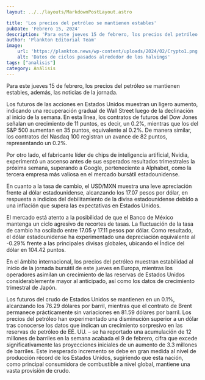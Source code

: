 ```yaml
---
layout: ../../layouts/MarkdownPostLayout.astro

title: 'Los precios del petróleo se mantienen estables'
pubDate: 'Febrero 15, 2024'
description: 'Para este jueves 15 de febrero, los precios del petróleo se mantienen estables, además, las noticias de la jornada.'
author: 'Plankton Editorial Team'
image:
    url: 'https://plankton.news/wp-content/uploads/2024/02/Crypto1.png'
    alt: 'Datos de ciclos pasados alrededor de los halvings'
tags: ["analisis"]
category: Análisis
---
```


Para este jueves 15 de febrero, los precios del petróleo se mantienen estables, además, las noticias de la jornada.

Los futuros de las acciones en Estados Unidos muestran un ligero aumento, indicando una recuperación gradual de Wall Street luego de la declinación al inicio de la semana. En esta línea, los contratos de futuros del Dow Jones señalan un crecimiento de 11 puntos, es decir, un 0.2%, mientras que los del S&P 500 aumentan en 35 puntos, equivalente al 0.2%. De manera similar, los contratos del Nasdaq 100 registran un avance de 82 puntos, representando un 0.2%.

Por otro lado, el fabricante líder de chips de inteligencia artificial, Nvidia, experimentó un ascenso antes de sus esperados resultados trimestrales la próxima semana, superando a Google, perteneciente a Alphabet, como la tercera empresa más valiosa en el mercado bursátil estadounidense.

En cuanto a la tasa de cambio, el USD/MXN muestra una leve apreciación frente al dólar estadounidense, alcanzando los 17.07 pesos por dólar, en respuesta a indicios del debilitamiento de la divisa estadounidense debido a una inflación que supera las expectativas en Estados Unidos.  

El mercado está atento a la posibilidad de que el Banco de México mantenga un ciclo agresivo de recortes de tasas. La fluctuación de la tasa de cambio ha oscilado entre 17.05 y 17.11 pesos por dólar. Como resultado, el dólar estadounidense ha experimentado una depreciación equivalente al -0.29% frente a las principales divisas globales, ubicando el Índice del dólar en 104.42 puntos.

En el ámbito internacional, los precios del petróleo muestran estabilidad al inicio de la jornada bursátil de este jueves en Europa, mientras los operadores asimilan un crecimiento de las reservas de Estados Unidos considerablemente mayor al anticipado, así como los datos de crecimiento trimestral de Japón. 

Los futuros del crudo de Estados Unidos se mantienen en un 0.1%, alcanzando los 76.29 dólares por barril, mientras que el contrato de Brent permanece prácticamente sin variaciones en 81.59 dólares por barril. Los precios del petróleo han experimentado una disminución superior a un dólar tras conocerse los datos que indican un crecimiento sorpresivo en las reservas de petróleo de EE. UU. – se ha reportado una acumulación de 12 millones de barriles en la semana acabada el 9 de febrero, cifra que excede significativamente las proyecciones iniciales de un aumento de 3.3 millones de barriles. Este inesperado incremento se debe en gran medida al nivel de producción récord de los Estados Unidos, sugiriendo que esta nación, como principal consumidora de combustible a nivel global, mantiene una vasta provisión de crudo.